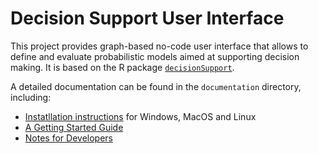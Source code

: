 # Decision Support User Interface

This project provides graph-based no-code user interface that allows to define and evaluate probabilistic models
aimed at supporting decision making. It is based on the R package
[`decisionSupport`](https://cran.r-project.org/web/packages/decisionSupport/index.html).

A detailed documentation can be found in the `documentation` directory, including:

- [Instatllation instructions](./documentation/installation/) for Windows, MacOS and Linux
- [A Getting Started Guide](./documentation/getting-started/)
- [Notes for Developers](./documentation/developer-guide/)
